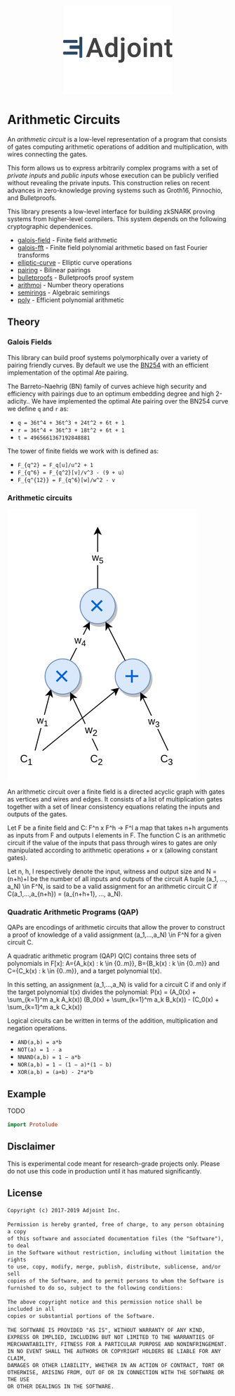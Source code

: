 <p align="center">
<a href="https://www.adjoint.io">
  <img width="250" src="./.assets/adjoint.png" alt="Adjoint Logo" />
</a>
</p>

# Arithmetic Circuits

An *arithmetic circuit* is a low-level representation of a program that consists
of gates computing arithmetic operations of addition and multiplication, with
wires connecting the gates.

This form allows us to express arbitrarily complex programs with a set of
*private inputs* and *public inputs* whose execution can be publicly verified
without revealing the private inputs. This construction relies on recent
advances in zero-knowledge proving systems such as Groth16, Pinnochio, and
Bulletproofs.

This library presents a low-level interface for building zkSNARK proving systems
from higher-level compilers. This system depends on the following cryptographic
dependenices.

* [galois-field](https://www.github.com/adjoint-io/galois-field) - Finite field
  arithmetic
* [galois-fft](https://www.github.com/adjoint-io/galois-fft) - Finite field
  polynomial arithmetic based on fast Fourier transforms
* [elliptic-curve](https://www.github.com/adjoint-io/elliptic-curve) - Elliptic
  curve operations
* [pairing](https://www.github.com/adjoint-io/pairing) - Bilinear pairings
* [bulletproofs](https://www.github.com/adjoint-io/bulletproofs) - Bulletproofs
  proof system
* [arithmoi](https://www.github.com/adjoint-io/arithmoi) - Number theory
  operations
* [semirings](https://www.github.com/adjoint-io/semirings) - Algebraic semirings
* [poly](https://www.github.com/adjoint-io/poly) - Efficient polynomial
  arithmetic

## Theory

### Galois Fields

This library can build proof systems polymorphically over a variety of pairing
friendly curves. By default we use the [BN254](https://github.com/adjoint-io/elliptic-curve/blob/master/src/Data/Curve/Weierstrass/BN254.hs)
with an efficient implementation of the optimal Ate pairing.

The Barreto-Naehrig (BN) family of curves achieve high security and efficiency
with pairings due to an optimum embedding degree and high 2-adicity.. We have
implemented the optimal Ate pairing over the BN254 curve we define `q` and `r`
as:

* `q = 36t^4 + 36t^3 + 24t^2 + 6t + 1`
* `r = 36t^4 + 36t^3 + 18t^2 + 6t + 1`
* `t = 4965661367192848881`

The tower of finite fields we work with is defined as:

-  `F_{q^2} = F_q[u]/u^2 + 1`
-  `F_{q^6} = F_{q^2}[v]/v^3 - (9 + u)`
-  `F_{q^{12}} = F_{q^6}[w]/w^2 - v`

### Arithmetic circuits

<img src="./.assets/circuit.png" alt="Arithmetic Circuit" />

An arithmetic circuit over a finite field is a
directed acyclic graph with gates as vertices and wires and edges. It consists of a list of multiplication gates together with a set of linear
consistency equations relating the inputs and outputs of the gates.

Let F be a finite field and C: F^n x F^h -> F^l a map that takes n+h
arguments as inputs from F and outputs l elements in F. The function C is an arithmetic circuit if the
value of the inputs that pass through wires to gates are only manipulated according to arithmetic operations + or x (allowing
constant gates).

Let n, h, l respectively denote the input, witness and output size and
N = (n+h)+l be the number of all inputs and outputs of the circuit
A tuple (a_1, ..., a_N) \in F^N, is said to be a valid
assignment for an arithmetic circuit C if C(a_1,...,a_{n+h}) = (a_{n+h+1}, ..., a_N).


### Quadratic Arithmetic Programs (QAP)

QAPs are encodings of arithmetic circuits that allow the prover to construct a
proof of knowledge of a valid assignment (a_1,...,a_N) \in F^N for a given
circuit C.

A quadratic arithmetic program (QAP) Q(C) contains three sets of polynomials in F[x]:
A={A_k(x) : k \in {0..m}}, B={B_k(x) : k \in {0..m}} and C={C_k(x) : k \in {0..m}},
and a target polynomial t(x).

In this setting, an assignment (a_1,...,a_N) is valid for a circuit C if and only if the target
polynomial t(x) divides the polynomial:
P(x) = (A_0(x) + \sum_{k=1}^m a_k A_k(x)) (B_0(x) + \sum_{k=1}^m a_k B_k(x)) - (C_0(x) + \sum_{k=1}^m a_k C_k(x))

Logical circuits can be written in terms of the addition, multiplication and
negation operations.

* `AND(a,b) = a*b`
* `NOT(a) = 1 - a`
* `NNAND(a,b) = 1 − a*b`
* `NOR(a,b) = 1 − (1 − a)*(1 − b)`
* `XOR(a,b) = (a+b) - 2*a*b`

## Example

TODO

```haskell
import Protolude
```

## Disclaimer

This is experimental code meant for research-grade projects only. Please do not
use this code in production until it has matured significantly.

## License

```
Copyright (c) 2017-2019 Adjoint Inc.

Permission is hereby granted, free of charge, to any person obtaining a copy
of this software and associated documentation files (the "Software"), to deal
in the Software without restriction, including without limitation the rights
to use, copy, modify, merge, publish, distribute, sublicense, and/or sell
copies of the Software, and to permit persons to whom the Software is
furnished to do so, subject to the following conditions:

The above copyright notice and this permission notice shall be included in all
copies or substantial portions of the Software.

THE SOFTWARE IS PROVIDED "AS IS", WITHOUT WARRANTY OF ANY KIND,
EXPRESS OR IMPLIED, INCLUDING BUT NOT LIMITED TO THE WARRANTIES OF
MERCHANTABILITY, FITNESS FOR A PARTICULAR PURPOSE AND NONINFRINGEMENT.
IN NO EVENT SHALL THE AUTHORS OR COPYRIGHT HOLDERS BE LIABLE FOR ANY CLAIM,
DAMAGES OR OTHER LIABILITY, WHETHER IN AN ACTION OF CONTRACT, TORT OR
OTHERWISE, ARISING FROM, OUT OF OR IN CONNECTION WITH THE SOFTWARE OR THE USE
OR OTHER DEALINGS IN THE SOFTWARE.
```
